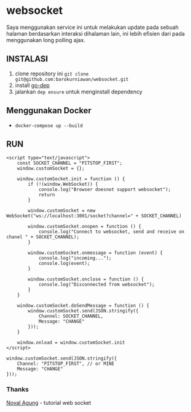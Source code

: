# websocket
Saya menggunakan service ini untuk melakukan update pada sebuah halaman berdasarkan interaksi dihalaman lain, ini lebih efisien dari pada menggunakan long polling ajax.

## INSTALASI
1. clone repository ini `git clone git@github.com:barokurniawan/websocket.git`
2. install [go-dep](https://github.com/golang/dep)
3. jalankan `dep ensure` untuk menginstall dependency

## Menggunakan Docker 
- `docker-compose up --build`

## RUN
```
<script type="text/javascript">
    const SOCKET_CHANNEL = "PITSTOP_FIRST";
    window.customSocket = {};

    window.customSocket.init = function () {
        if (!(window.WebSocket)) {
            console.log("Browser doesnot support websocket");
            return
        }

        window.customSocket = new WebSocket("ws://localhost:3001/socket?channel=" + SOCKET_CHANNEL)

        window.customSocket.onopen = function () {
            console.log("Connect to websocket, send and receive on chanel " + SOCKET_CHANNEL);
        }

        window.customSocket.onmessage = function (event) {
            console.log("incoming...");
            console.log(event);
        }

        window.customSocket.onclose = function () {
            console.log("Disconnected from websocket");
        }
    }

    window.customSocket.doSendMessage = function () {
        window.customSocket.send(JSON.stringify({
            Channel: SOCKET_CHANNEL,
            Message: "CHANGE"
        }));
    }

    window.onload = window.customSocket.init
</script>
```

```
window.customSocket.send(JSON.stringify({
    Channel: "PITSTOP_FIRST", // or MINE
    Message: "CHANGE"
}));
```
### Thanks
[Noval Agung](https://github.com/novalagung/dasarpemrogramangolang) - tutorial web socket
